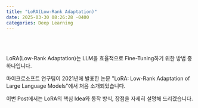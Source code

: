 ```yaml
---
title: "LoRA(Low-Rank Adaptation)"
date: 2025-03-30 08:26:28 -0400
categories: Deep Learning
---
```


<br>
<br>

LoRA(Low-Rank Adaptation)는 LLM을 효율적으로 Fine-Tuning하기 위한 방법 중 하나입니다.

마이크로소프트 연구팀이 2021년에 발표한 논문 "LoRA: Low-Rank Adaptation of Large Language Models"에서 처음 소개되었습니다.

이번 Post에서는 LoRA의 핵심 Idea와 동작 방식, 장점을 자세히 설명해 드리겠습니다.


